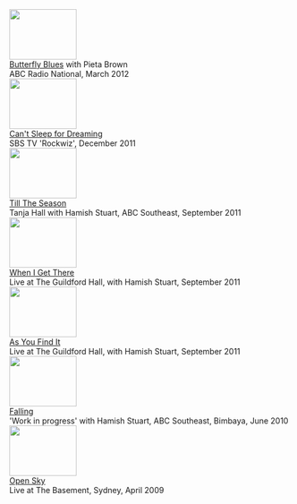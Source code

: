 <div class="yt-entry">
<div class="yt-img">
<a href="?v=mSVKt4RqET0"><img src="http://i.ytimg.com/vi/mSVKt4RqET0/default.jpg" width="120" height="90" />
</a>
</div>
<div class="yt-txt">
<a href="?v=mSVKt4RqET0">Butterfly Blues</a> with Pieta Brown<br />
ABC Radio National, March 2012  
</div>
</div>

<div class="yt-entry">
<div class="yt-img">
<a href="?v=2DJJfnrM7hw_95G9I"><img src="http://i.ytimg.com/vi/2DJJfnrM7hw/default.jpg" width="120" height="90" />
</a>
</div>
<div class="yt-txt">
<a href="?v=2DJJfnrM7hw">Can't Sleep for Dreaming</a><br />
SBS TV 'Rockwiz', December 2011  
</div>
</div>

<div class="yt-entry">
<div class="yt-img">
<a href="?v=zei9PYk7Sdc"><img src="http://i.ytimg.com/vi/zei9PYk7Sdc/default.jpg" width="120" height="90" />
</a>
</div>
<div class="yt-txt">
<a href="?zei9PYk7Sdc">Till The Season</a><br />
Tanja Hall with Hamish Stuart, ABC Southeast, September 2011  
</div>
</div>


<div class="yt-entry">
<div class="yt-img">
<a href="?v=QKN4qOatpKo"><img src="http://i.ytimg.com/vi/QKN4qOatpKo/default.jpg" width="120" height="90" />
</a>
</div>
<div class="yt-txt">
<a href="?v=QKN4qOatpKo">When I Get There</a><br />
Live at The Guildford Hall, with Hamish Stuart, September 2011  
</div>
</div>


<div class="yt-entry">
<div class="yt-img">
<a href="?v=6bx4G2bDbXg"><img src="http://i.ytimg.com/vi/6bx4G2bDbXg/default.jpg" width="120" height="90" />
</a>
</div>
<div class="yt-txt">
<a href="?v=6bx4G2bDbXg">As You Find It</a><br />
Live at The Guildford Hall, with Hamish Stuart, September 2011  
</div>
</div>


<div class="yt-entry">
<div class="yt-img">
<a href="?v=A_r7HWTzuT4"><img src="http://i.ytimg.com/vi/A_r7HWTzuT4/default.jpg" width="120" height="90" />
</a>
</div>
<div class="yt-txt">
<a href="?v=A_r7HWTzuT4">Falling</a><br />
'Work in progress' with Hamish Stuart, ABC Southeast, Bimbaya, June 2010  
</div>
</div>

<div class="yt-entry">
<div class="yt-img">
<a href="?v=xbO8nk_jeSY"><img src="http://i.ytimg.com/vi/xbO8nk_jeSY/default.jpg" width="120" height="90" />
</a>
</div>
<div class="yt-txt">
<a href="?v=xbO8nk_jeSY">Open Sky</a><br />
Live at The Basement, Sydney, April 2009  
</div>
</div>  


<div class="yt-entry">
</div>
